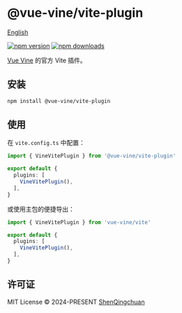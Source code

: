 # @vue-vine/vite-plugin

[English](./README.md)

[![npm version][npm-version-src]][npm-version-href]
[![npm downloads][npm-downloads-src]][npm-downloads-href]

[Vue Vine](https://vue-vine.dev) 的官方 Vite 插件。

## 安装

```bash
npm install @vue-vine/vite-plugin
```

## 使用

在 `vite.config.ts` 中配置：

```ts
import { VineVitePlugin } from '@vue-vine/vite-plugin'

export default {
  plugins: [
    VineVitePlugin(),
  ],
}
```

或使用主包的便捷导出：

```ts
import { VineVitePlugin } from 'vue-vine/vite'

export default {
  plugins: [
    VineVitePlugin(),
  ],
}
```

## 许可证

MIT License © 2024-PRESENT [ShenQingchuan](https://github.com/shenqingchuan)

<!-- Badges -->

[npm-version-src]: https://img.shields.io/npm/v/@vue-vine/vite-plugin?style=flat&colorA=080f12&colorB=1fa669
[npm-version-href]: https://npmjs.com/package/@vue-vine/vite-plugin
[npm-downloads-src]: https://img.shields.io/npm/dm/@vue-vine/vite-plugin?style=flat&colorA=080f12&colorB=1fa669
[npm-downloads-href]: https://npmjs.com/package/@vue-vine/vite-plugin
